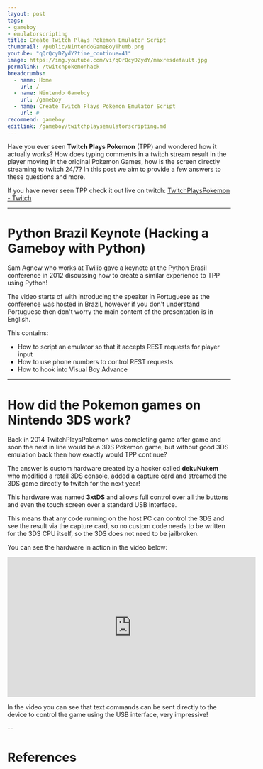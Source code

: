 ```yaml
---
layout: post
tags: 
- gameboy
- emulatorscripting
title: Create Twitch Plays Pokemon Emulator Script
thumbnail: /public/NintendoGameBoyThumb.png
youtube: "qQrQcyDZydY?time_continue=41"
image: https://img.youtube.com/vi/qQrQcyDZydY/maxresdefault.jpg
permalink: /twitchpokemonhack
breadcrumbs:
  - name: Home
    url: /
  - name: Nintendo Gameboy
    url: /gameboy
  - name: Create Twitch Plays Pokemon Emulator Script
    url: #
recommend: gameboy
editlink: /gameboy/twitchplaysemulatorscripting.md
---
```


Have you ever seen **Twitch Plays Pokemon** (TPP) and wondered how it actually works? How does typing comments in a twitch stream result in the player moving in the original Pokemon Games, how is the screen directly streaming to twitch 24/7? In this post we aim to provide a few answers to these questions and more.

If you have never seen TPP check it out live on twitch:
[TwitchPlaysPokemon - Twitch](https://www.twitch.tv/twitchplayspokemon)

---
# Python Brazil Keynote (Hacking a Gameboy with Python)
Sam Agnew who works at Twilio gave a keynote at the Python Brasil conference in 2012 discussing how to create a similar experience to TPP using Python!

The video starts of with introducing the speaker in Portuguese as the conference was hosted in Brazil, however if you don't understand Portuguese then don't worry the main content of the presentation is in English.

This contains:
  * How to script an emulator so that it accepts REST requests for player input 
  * How to use phone numbers to control REST requests
  * How to hook into Visual Boy Advance

---
# How did the Pokemon games on Nintendo 3DS work?
Back in 2014 TwitchPlaysPokemon was completing game after game and soon the next in line would be a 3DS Pokemon game, but without good 3DS emulation back then how exactly would TPP continue?

The answer is custom hardware created by a hacker called **dekuNukem** who modified a retail 3DS console, added a capture card and streamed the 3DS game directly to twitch for the next year! 

This hardware was named **3xtDS** and allows full control over all the buttons and even the touch screen over a standard USB interface.

This means that any code running on the host PC can control the 3DS and see the result via the capture card, so no custom code needs to be written for the 3DS CPU itself, so the 3DS does not need to be jailbroken.

You can see the hardware in action in the video below:
<iframe width="560" height="315" src="https://www.youtube.com/embed/9PZrJH7Z8KE" title="3xtDS: A 3DS Streaming Console with External Control Interface" frameborder="0" allow="accelerometer; autoplay; clipboard-write; encrypted-media; gyroscope; picture-in-picture" allowfullscreen></iframe>

In the video you can see that text commands can be sent directly to the device to control the game using the USB interface, very impressive!

--
# References
[^1]: [Im dekuNukem aka twitch_plays_3ds, Ask Me Anything - twitchplayspokemon](https://www.reddit.com/r/twitchplayspokemon/comments/75wzlj/im_dekunukem_aka_twitch_plays_3ds_ask_me_anything/)
